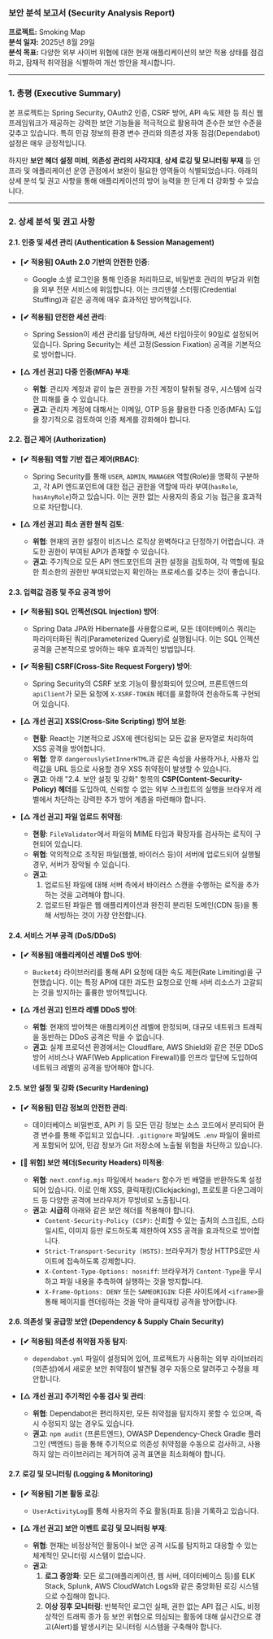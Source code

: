 ### **보안 분석 보고서 (Security Analysis Report)**

**프로젝트:** Smoking Map  
**분석 일자:** 2025년 8월 29일  
**분석 목표:** 다양한 외부 사이버 위협에 대한 현재 애플리케이션의 보안 적용 상태를 점검하고, 잠재적 취약점을 식별하여 개선 방안을 제시합니다.

---

### **1. 총평 (Executive Summary)**

본 프로젝트는 Spring Security, OAuth2 인증, CSRF 방어, API 속도 제한 등 최신 웹 프레임워크가 제공하는 강력한 보안 기능들을 적극적으로 활용하여 준수한 보안 수준을 갖추고 있습니다. 특히 민감 정보의 환경 변수 관리와 의존성 자동 점검(Dependabot) 설정은 매우 긍정적입니다.

하지만 **보안 헤더 설정 미비**, **의존성 관리의 사각지대**, **상세 로깅 및 모니터링 부재** 등 인프라 및 애플리케이션 운영 관점에서 보완이 필요한 영역들이 식별되었습니다. 아래의 상세 분석 및 권고 사항을 통해 애플리케이션의 방어 능력을 한 단계 더 강화할 수 있습니다.

---

### **2. 상세 분석 및 권고 사항**

#### **2.1. 인증 및 세션 관리 (Authentication & Session Management)**

*   **[✔ 적용됨] OAuth 2.0 기반의 안전한 인증**:
    *   Google 소셜 로그인을 통해 인증을 처리하므로, 비밀번호 관리의 부담과 위험을 외부 전문 서비스에 위임합니다. 이는 크리덴셜 스터핑(Credential Stuffing)과 같은 공격에 매우 효과적인 방어책입니다.

*   **[✔ 적용됨] 안전한 세션 관리**:
    *   Spring Session이 세션 관리를 담당하며, 세션 타임아웃이 90일로 설정되어 있습니다. Spring Security는 세션 고정(Session Fixation) 공격을 기본적으로 방어합니다.

*   **[△ 개선 권고] 다중 인증(MFA) 부재**:
    *   **위협**: 관리자 계정과 같이 높은 권한을 가진 계정이 탈취될 경우, 시스템에 심각한 피해를 줄 수 있습니다.
    *   **권고**: 관리자 계정에 대해서는 이메일, OTP 등을 활용한 다중 인증(MFA) 도입을 장기적으로 검토하여 인증 체계를 강화해야 합니다.

#### **2.2. 접근 제어 (Authorization)**

*   **[✔ 적용됨] 역할 기반 접근 제어(RBAC)**:
    *   Spring Security를 통해 `USER`, `ADMIN`, `MANAGER` 역할(Role)을 명확히 구분하고, 각 API 엔드포인트에 대한 접근 권한을 역할에 따라 부여(`hasRole`, `hasAnyRole`)하고 있습니다. 이는 권한 없는 사용자의 중요 기능 접근을 효과적으로 차단합니다.

*   **[△ 개선 권고] 최소 권한 원칙 검토**:
    *   **위협**: 현재의 권한 설정이 비즈니스 로직상 완벽하다고 단정하기 어렵습니다. 과도한 권한이 부여된 API가 존재할 수 있습니다.
    *   **권고**: 주기적으로 모든 API 엔드포인트의 권한 설정을 검토하여, 각 역할에 필요한 최소한의 권한만 부여되었는지 확인하는 프로세스를 갖추는 것이 좋습니다.

#### **2.3. 입력값 검증 및 주요 공격 방어**

*   **[✔ 적용됨] SQL 인젝션(SQL Injection) 방어**:
    *   Spring Data JPA와 Hibernate를 사용함으로써, 모든 데이터베이스 쿼리는 파라미터화된 쿼리(Parameterized Query)로 실행됩니다. 이는 SQL 인젝션 공격을 근본적으로 방어하는 매우 효과적인 방법입니다.

*   **[✔ 적용됨] CSRF(Cross-Site Request Forgery) 방어**:
    *   Spring Security의 CSRF 보호 기능이 활성화되어 있으며, 프론트엔드의 `apiClient`가 모든 요청에 `X-XSRF-TOKEN` 헤더를 포함하여 전송하도록 구현되어 있습니다.

*   **[△ 개선 권고] XSS(Cross-Site Scripting) 방어 보완**:
    *   **현황**: React는 기본적으로 JSX에 렌더링되는 모든 값을 문자열로 처리하여 XSS 공격을 방어합니다.
    *   **위협**: 향후 `dangerouslySetInnerHTML`과 같은 속성을 사용하거나, 사용자 입력값을 URL 등으로 사용할 경우 XSS 취약점이 발생할 수 있습니다.
    *   **권고**: 아래 "2.4. 보안 설정 및 강화" 항목의 **CSP(Content-Security-Policy) 헤더**를 도입하여, 신뢰할 수 없는 외부 스크립트의 실행을 브라우저 레벨에서 차단하는 강력한 추가 방어 계층을 마련해야 합니다.

*   **[△ 개선 권고] 파일 업로드 취약점**:
    *   **현황**: `FileValidator`에서 파일의 MIME 타입과 확장자를 검사하는 로직이 구현되어 있습니다.
    *   **위협**: 악의적으로 조작된 파일(웹셸, 바이러스 등)이 서버에 업로드되어 실행될 경우, 서버가 장악될 수 있습니다.
    *   **권고**:
        1.  업로드된 파일에 대해 서버 측에서 바이러스 스캔을 수행하는 로직을 추가하는 것을 고려해야 합니다.
        2.  업로드된 파일은 웹 애플리케이션과 완전히 분리된 도메인(CDN 등)을 통해 서빙하는 것이 가장 안전합니다.

#### **2.4. 서비스 거부 공격 (DoS/DDoS)**

*   **[✔ 적용됨] 애플리케이션 레벨 DoS 방어**:
    *   `Bucket4j` 라이브러리를 통해 API 요청에 대한 속도 제한(Rate Limiting)을 구현했습니다. 이는 특정 API에 대한 과도한 요청으로 인해 서버 리소스가 고갈되는 것을 방지하는 훌륭한 방어책입니다.

*   **[△ 개선 권고] 인프라 레벨 DDoS 방어**:
    *   **위협**: 현재의 방어책은 애플리케이션 레벨에 한정되며, 대규모 네트워크 트래픽을 동반하는 DDoS 공격은 막을 수 없습니다.
    *   **권고**: 실제 프로덕션 환경에서는 Cloudflare, AWS Shield와 같은 전문 DDoS 방어 서비스나 WAF(Web Application Firewall)를 인프라 앞단에 도입하여 네트워크 레벨의 공격을 방어해야 합니다.

#### **2.5. 보안 설정 및 강화 (Security Hardening)**

*   **[✔ 적용됨] 민감 정보의 안전한 관리**:
    *   데이터베이스 비밀번호, API 키 등 모든 민감 정보는 소스 코드에서 분리되어 환경 변수를 통해 주입되고 있습니다. `.gitignore` 파일에도 `.env` 파일이 올바르게 포함되어 있어, 민감 정보가 Git 저장소에 노출될 위험을 차단하고 있습니다.

*   **[🚨 위험] 보안 헤더(Security Headers) 미적용**:
    *   **위협**: `next.config.mjs` 파일에서 `headers` 함수가 빈 배열을 반환하도록 설정되어 있습니다. 이로 인해 XSS, 클릭재킹(Clickjacking), 프로토콜 다운그레이드 등 다양한 공격에 브라우저가 무방비로 노출됩니다.
    *   **권고**: **시급히** 아래와 같은 보안 헤더를 적용해야 합니다.
        *   `Content-Security-Policy (CSP)`: 신뢰할 수 있는 출처의 스크립트, 스타일시트, 이미지 등만 로드하도록 제한하여 XSS 공격을 효과적으로 방어합니다.
        *   `Strict-Transport-Security (HSTS)`: 브라우저가 항상 HTTPS로만 사이트에 접속하도록 강제합니다.
        *   `X-Content-Type-Options: nosniff`: 브라우저가 `Content-Type`을 무시하고 파일 내용을 추측하여 실행하는 것을 방지합니다.
        *   `X-Frame-Options: DENY` 또는 `SAMEORIGIN`: 다른 사이트에서 `<iframe>`을 통해 페이지를 렌더링하는 것을 막아 클릭재킹 공격을 방어합니다.

#### **2.6. 의존성 및 공급망 보안 (Dependency & Supply Chain Security)**

*   **[✔ 적용됨] 의존성 취약점 자동 탐지**:
    *   `dependabot.yml` 파일이 설정되어 있어, 프로젝트가 사용하는 외부 라이브러리(의존성)에서 새로운 보안 취약점이 발견될 경우 자동으로 알려주고 수정을 제안합니다.

*   **[△ 개선 권고] 주기적인 수동 검사 및 관리**:
    *   **위협**: Dependabot은 편리하지만, 모든 취약점을 탐지하지 못할 수 있으며, 즉시 수정되지 않는 경우도 있습니다.
    *   **권고**: `npm audit` (프론트엔드), OWASP Dependency-Check Gradle 플러그인 (백엔드) 등을 통해 주기적으로 의존성 취약점을 수동으로 검사하고, 사용하지 않는 라이브러리는 제거하여 공격 표면을 최소화해야 합니다.

#### **2.7. 로깅 및 모니터링 (Logging & Monitoring)**

*   **[✔ 적용됨] 기본 활동 로깅**:
    *   `UserActivityLog`를 통해 사용자의 주요 활동(좌표 등)을 기록하고 있습니다.

*   **[△ 개선 권고] 보안 이벤트 로깅 및 모니터링 부재**:
    *   **위협**: 현재는 비정상적인 활동이나 보안 공격 시도를 탐지하고 대응할 수 있는 체계적인 모니터링 시스템이 없습니다.
    *   **권고**:
        1.  **로그 중앙화**: 모든 로그(애플리케이션, 웹 서버, 데이터베이스 등)를 ELK Stack, Splunk, AWS CloudWatch Logs와 같은 중앙화된 로깅 시스템으로 수집해야 합니다.
        2.  **이상 징후 모니터링**: 반복적인 로그인 실패, 권한 없는 API 접근 시도, 비정상적인 트래픽 증가 등 보안 위협으로 의심되는 활동에 대해 실시간으로 경고(Alert)를 발생시키는 모니터링 시스템을 구축해야 합니다.